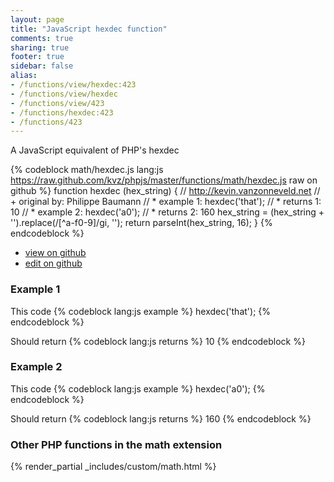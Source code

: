 ```yaml
---
layout: page
title: "JavaScript hexdec function"
comments: true
sharing: true
footer: true
sidebar: false
alias:
- /functions/view/hexdec:423
- /functions/view/hexdec
- /functions/view/423
- /functions/hexdec:423
- /functions/423
---
```

<!-- Generated by Rakefile:build -->
A JavaScript equivalent of PHP's hexdec

{% codeblock math/hexdec.js lang:js https://raw.github.com/kvz/phpjs/master/functions/math/hexdec.js raw on github %}
function hexdec (hex_string) {
  // http://kevin.vanzonneveld.net
  // +   original by: Philippe Baumann
  // *     example 1: hexdec('that');
  // *     returns 1: 10
  // *     example 2: hexdec('a0');
  // *     returns 2: 160
  hex_string = (hex_string + '').replace(/[^a-f0-9]/gi, '');
  return parseInt(hex_string, 16);
}
{% endcodeblock %}

 - [view on github](https://github.com/kvz/phpjs/blob/master/functions/math/hexdec.js)
 - [edit on github](https://github.com/kvz/phpjs/edit/master/functions/math/hexdec.js)

### Example 1
This code
{% codeblock lang:js example %}
hexdec('that');
{% endcodeblock %}

Should return
{% codeblock lang:js returns %}
10
{% endcodeblock %}

### Example 2
This code
{% codeblock lang:js example %}
hexdec('a0');
{% endcodeblock %}

Should return
{% codeblock lang:js returns %}
160
{% endcodeblock %}


### Other PHP functions in the math extension
{% render_partial _includes/custom/math.html %}
